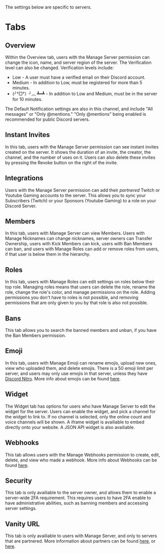 <!-- TITLE: Server Settings -->

The settings below are specific to servers.

# Tabs

## Overview
Within the Overview tab, users with the Manage Server permission can change the icon, name, and server region of the server. The Verification level can also be changed. Verification levels include:

* Low - A user must have a verified email on their Discord account.
* Medium - In addition to Low, must be registered for more than 5 minutes. 
* (╯°□°）╯︵ ┻━┻ - In addition to Low and Medium, must be in the server for 10 minutes.

The Default Notification settings are also in this channel, and include "All messages" or "Only @mentions." "Only @mentions" being enabled is recommended for public Discord servers.

## Instant Invites
In this tab, users with the Manage Server permission can see instant invites created on the server. It shows the duration of an invite, the creator, the channel, and the number of uses on it. Users can also delete these invites by pressing the Revoke button on the right of the invite.

## Integrations

Users with the Manage Server permission can add their *partnered* Twitch or Youtube Gaming accounts to the server. This allows you to sync your Subscribers (Twitch) or your Sponsors (Youtube Gaming) to a role on your Discord Server. 

## Members

In this tab, users with Manage Server can view Members. Users with Manage Nicknames can change nicknames, server owners can Transfer Ownership, users with Kick Members can kick, users with Ban Members can ban, and users with Manage Roles can add or remove roles from users, if that user is below them in the hierarchy. 

## Roles

In this tab, users with Manage Roles can edit settings on roles below their top role. Managing roles means that users can delete the role, rename the role, change the role's color, and manage permissions on the role. Adding permissions you don't have to roles is not possible, and removing permissions that are only given to you by that role is also not possible.

## Bans

This tab allows you to search the banned members and unban, if you have the Ban Members permission.

## Emoji

In this tab, users with Manage Emoji can rename emojis, upload new ones, view who uploaded them, and delete emojis. There is a 50 emoji limit per server, and users may only use emojis in that server, unless they have [Discord Nitro](/nitro). More info about emojis can be found [here](/emoji).

## Widget

The Widget tab has options for users who have Manage Server to edit the widget for the server. Users can enable the widget, and pick a channel for the widget to link to. If no channel is selected, only the online count and voice channels will be shown. A iframe widget is availiable to embed directly onto your website. A JSON API widget is also availiable. 

## Webhooks

This tab allows users with the Manage Webhooks permission to create, edit, delete, and view who made a webhook. More info about Webhooks can be found [here](https://support.discordapp.com/hc/en-us/articles/228383668-Intro-to-Webhook).

## Security 

This tab is only availiable to the server owner, and allows them to enable a server-wide 2FA requirement. This requires users to have 2FA enable to have administrative abilities, such as banning members and accessing server settings.

## Vanity URL

This tab is only availiable to users with Manage Server, and only to servers that are partnered. More information about partners can be found [here](/partner), or [here](https://discordapp.com/partners).





